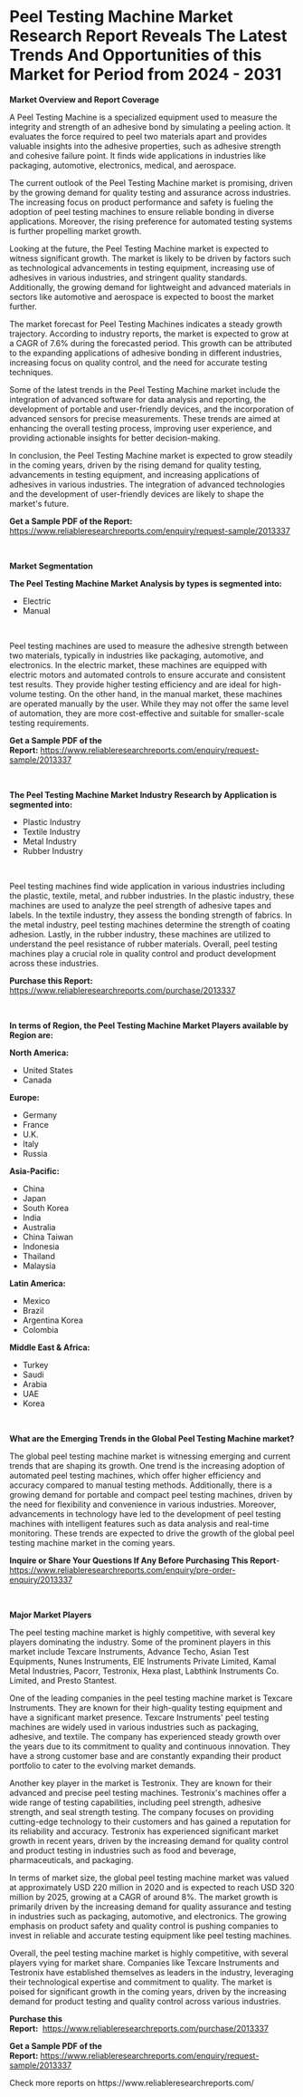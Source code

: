 <p><h1>Peel Testing Machine Market Research Report Reveals The Latest Trends And Opportunities of this Market for Period from 2024 - 2031</h1></p><p><strong>Market Overview and Report Coverage</strong></p>
<p><p>A Peel Testing Machine is a specialized equipment used to measure the integrity and strength of an adhesive bond by simulating a peeling action. It evaluates the force required to peel two materials apart and provides valuable insights into the adhesive properties, such as adhesive strength and cohesive failure point. It finds wide applications in industries like packaging, automotive, electronics, medical, and aerospace.</p><p>The current outlook of the Peel Testing Machine market is promising, driven by the growing demand for quality testing and assurance across industries. The increasing focus on product performance and safety is fueling the adoption of peel testing machines to ensure reliable bonding in diverse applications. Moreover, the rising preference for automated testing systems is further propelling market growth.</p><p>Looking at the future, the Peel Testing Machine market is expected to witness significant growth. The market is likely to be driven by factors such as technological advancements in testing equipment, increasing use of adhesives in various industries, and stringent quality standards. Additionally, the growing demand for lightweight and advanced materials in sectors like automotive and aerospace is expected to boost the market further.</p><p>The market forecast for Peel Testing Machines indicates a steady growth trajectory. According to industry reports, the market is expected to grow at a CAGR of 7.6% during the forecasted period. This growth can be attributed to the expanding applications of adhesive bonding in different industries, increasing focus on quality control, and the need for accurate testing techniques.</p><p>Some of the latest trends in the Peel Testing Machine market include the integration of advanced software for data analysis and reporting, the development of portable and user-friendly devices, and the incorporation of advanced sensors for precise measurements. These trends are aimed at enhancing the overall testing process, improving user experience, and providing actionable insights for better decision-making.</p><p>In conclusion, the Peel Testing Machine market is expected to grow steadily in the coming years, driven by the rising demand for quality testing, advancements in testing equipment, and increasing applications of adhesives in various industries. The integration of advanced technologies and the development of user-friendly devices are likely to shape the market's future.</p></p>
<p><strong>Get a Sample PDF of the Report:</strong> <a href="https://www.reliableresearchreports.com/enquiry/request-sample/2013337">https://www.reliableresearchreports.com/enquiry/request-sample/2013337</a></p>
<p>&nbsp;</p>
<p><strong>Market Segmentation</strong></p>
<p><strong>The Peel Testing Machine Market Analysis by types is segmented into:</strong></p>
<p><ul><li>Electric</li><li>Manual</li></ul></p>
<p>&nbsp;</p>
<p><p>Peel testing machines are used to measure the adhesive strength between two materials, typically in industries like packaging, automotive, and electronics. In the electric market, these machines are equipped with electric motors and automated controls to ensure accurate and consistent test results. They provide higher testing efficiency and are ideal for high-volume testing. On the other hand, in the manual market, these machines are operated manually by the user. While they may not offer the same level of automation, they are more cost-effective and suitable for smaller-scale testing requirements.</p></p>
<p><strong>Get a Sample PDF of the Report:</strong>&nbsp;<a href="https://www.reliableresearchreports.com/enquiry/request-sample/2013337">https://www.reliableresearchreports.com/enquiry/request-sample/2013337</a></p>
<p>&nbsp;</p>
<p><strong>The Peel Testing Machine Market Industry Research by Application is segmented into:</strong></p>
<p><ul><li>Plastic Industry</li><li>Textile Industry</li><li>Metal Industry</li><li>Rubber Industry</li></ul></p>
<p>&nbsp;</p>
<p><p>Peel testing machines find wide application in various industries including the plastic, textile, metal, and rubber industries. In the plastic industry, these machines are used to analyze the peel strength of adhesive tapes and labels. In the textile industry, they assess the bonding strength of fabrics. In the metal industry, peel testing machines determine the strength of coating adhesion. Lastly, in the rubber industry, these machines are utilized to understand the peel resistance of rubber materials. Overall, peel testing machines play a crucial role in quality control and product development across these industries.</p></p>
<p><strong>Purchase this Report:</strong>&nbsp; <a href="https://www.reliableresearchreports.com/purchase/2013337">https://www.reliableresearchreports.com/purchase/2013337</a></p>
<p>&nbsp;</p>
<p><strong>In terms of Region, the Peel Testing Machine Market Players available by Region are:</strong></p>
<p>
    <p> <strong> North America: </strong>
        <ul>
            <li>United States</li>
            <li>Canada</li>
        </ul>
        </p> 
    <p> <strong> Europe: </strong>
        <ul>
            <li>Germany</li>
            <li>France</li>
            <li>U.K.</li>
            <li>Italy</li>
            <li>Russia</li>
        </ul>
        </p> 
    <p> <strong> Asia-Pacific: </strong>
        <ul>
            <li>China</li>
            <li>Japan</li>
            <li>South Korea</li>
            <li>India</li>
            <li>Australia</li>
            <li>China Taiwan</li>
            <li>Indonesia</li>
            <li>Thailand</li>
            <li>Malaysia</li>
        </ul>
        </p> 
    <p> <strong> Latin America: </strong>
        <ul>
            <li>Mexico</li>
            <li>Brazil</li>
            <li>Argentina Korea</li>
            <li>Colombia</li>
        </ul>
        </p> 
    <p> <strong> Middle East & Africa: </strong>
        <ul>
            <li>Turkey</li>
            <li>Saudi</li>
            <li>Arabia</li>
            <li>UAE</li>
            <li>Korea</li>
        </ul>
    </p>
    </p>
<p>&nbsp;</p>
<p><strong>What are the Emerging Trends in the Global Peel Testing Machine market?</strong></p>
<p><p>The global peel testing machine market is witnessing emerging and current trends that are shaping its growth. One trend is the increasing adoption of automated peel testing machines, which offer higher efficiency and accuracy compared to manual testing methods. Additionally, there is a growing demand for portable and compact peel testing machines, driven by the need for flexibility and convenience in various industries. Moreover, advancements in technology have led to the development of peel testing machines with intelligent features such as data analysis and real-time monitoring. These trends are expected to drive the growth of the global peel testing machine market in the coming years.</p></p>
<p><strong>Inquire or Share Your Questions If Any Before Purchasing This Report</strong>- <a href="https://www.reliableresearchreports.com/enquiry/pre-order-enquiry/2013337">https://www.reliableresearchreports.com/enquiry/pre-order-enquiry/2013337</a></p>
<p>&nbsp;</p>
<p><strong>Major Market Players</strong></p>
<p><p>The peel testing machine market is highly competitive, with several key players dominating the industry. Some of the prominent players in this market include Texcare Instruments, Advance Techo, Asian Test Equipments, Nunes Instruments, EIE Instruments Private Limited, Kamal Metal Industries, Pacorr, Testronix, Hexa plast, Labthink Instruments Co. Limited, and Presto Stantest.</p><p>One of the leading companies in the peel testing machine market is Texcare Instruments. They are known for their high-quality testing equipment and have a significant market presence. Texcare Instruments' peel testing machines are widely used in various industries such as packaging, adhesive, and textile. The company has experienced steady growth over the years due to its commitment to quality and continuous innovation. They have a strong customer base and are constantly expanding their product portfolio to cater to the evolving market demands.</p><p>Another key player in the market is Testronix. They are known for their advanced and precise peel testing machines. Testronix's machines offer a wide range of testing capabilities, including peel strength, adhesive strength, and seal strength testing. The company focuses on providing cutting-edge technology to their customers and has gained a reputation for its reliability and accuracy. Testronix has experienced significant market growth in recent years, driven by the increasing demand for quality control and product testing in industries such as food and beverage, pharmaceuticals, and packaging.</p><p>In terms of market size, the global peel testing machine market was valued at approximately USD 220 million in 2020 and is expected to reach USD 320 million by 2025, growing at a CAGR of around 8%. The market growth is primarily driven by the increasing demand for quality assurance and testing in industries such as packaging, automotive, and electronics. The growing emphasis on product safety and quality control is pushing companies to invest in reliable and accurate testing equipment like peel testing machines.</p><p>Overall, the peel testing machine market is highly competitive, with several players vying for market share. Companies like Texcare Instruments and Testronix have established themselves as leaders in the industry, leveraging their technological expertise and commitment to quality. The market is poised for significant growth in the coming years, driven by the increasing demand for product testing and quality control across various industries.</p></p>
<p><strong>Purchase this Report:</strong>&nbsp;&nbsp;<a href="https://www.reliableresearchreports.com/purchase/2013337">https://www.reliableresearchreports.com/purchase/2013337</a></p>
<p></p>
<p><strong>Get a Sample PDF of the Report:</strong>&nbsp;<a href="https://www.reliableresearchreports.com/enquiry/request-sample/2013337">https://www.reliableresearchreports.com/enquiry/request-sample/2013337</a></p>
<p>Check more reports on https://www.reliableresearchreports.com/</p>